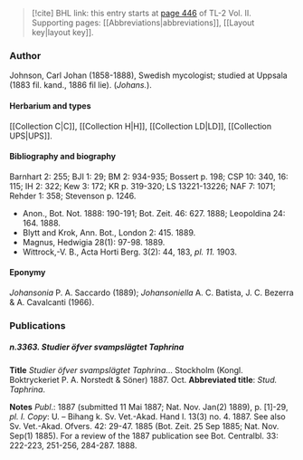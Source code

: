 > [!cite] BHL link: this entry starts at [page 446](https://www.biodiversitylibrary.org/item/103253#page/472/mode/1up) of TL-2 Vol. II.
> Supporting pages: [[Abbreviations|abbreviations]], [[Layout key|layout key]].

### Author

Johnson, Carl Johan (1858-1888), Swedish mycologist; studied at Uppsala (1883 fil. kand., 1886 fil lie). (*Johans.*).

#### Herbarium and types

[[Collection C|C]], [[Collection H|H]], [[Collection LD|LD]], [[Collection UPS|UPS]].

#### Bibliography and biography

Barnhart 2: 255; BJI 1: 29; BM 2: 934-935; Bossert p. 198; CSP 10: 340, 16: 115; IH 2: 322; Kew 3: 172; KR p. 319-320; LS 13221-13226; NAF 7: 1071; Rehder 1: 358; Stevenson p. 1246.
- Anon., Bot. Not. 1888: 190-191; Bot. Zeit. 46: 627. 1888; Leopoldina 24: 164. 1888.
- Blytt and Krok, Ann. Bot., London 2: 415. 1889.
- Magnus, Hedwigia 28(1): 97-98. 1889.
- Wittrock,-V. B., Acta Horti Berg. 3(2): 44, 183, *pl. 11.* 1903.

#### Eponymy

*Johansonia* P. A. Saccardo (1889); *Johansoniella* A. C. Batista, J. C. Bezerra & A. Cavalcanti (1966).

### Publications

##### n.3363. Studier öfver svampslägtet Taphrina

**Title**
*Studier öfver svampslägtet Taphrina*... Stockholm (Kongl. Boktryckeriet P. A. Norstedt & Söner) 1887. Oct.
**Abbreviated title**: *Stud. Taphrina*.

**Notes**
*Publ*.: 1887 (submitted 11 Mai 1887; Nat. Nov. Jan(2) 1889), p. \[1\]-29, *pl. I. Copy*: U. – Bihang k. Sv. Vet.-Akad. Hand l. 13(3) no. 4. 1887. See also Sv. Vet.-Akad. Ofvers. 42: 29-47. 1885 (Bot. Zeit. 25 Sep 1885; Nat. Nov. Sep(1) 1885). For a review of the 1887 publication see Bot. Centralbl. 33: 222-223, 251-256, 284-287. 1888.

